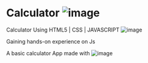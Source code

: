 # Calculator ![image](https://github.com/user-attachments/assets/f7f7fd19-086f-4dba-9008-a37603c2fca4)

Calculator Using HTML5 | CSS | JAVASCRIPT 
![image](https://github.com/user-attachments/assets/7cd0fc50-1fdc-4703-9ee2-3847deda5819)

Gaining hands-on experience on Js 

A basic calculator App made with ![image](https://github.com/user-attachments/assets/6025bd0a-aa0d-448f-bd89-a1a01e28bf5e)


